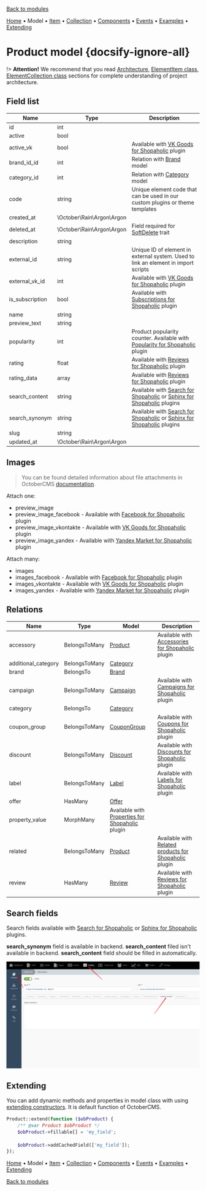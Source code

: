 [Back to modules](modules/home.md)

[Home](modules/product/home.md)
• Model
• [Item](modules/product/item/item.md)
• [Collection](modules/product/collection/collection.md)
• [Components](modules/product/component/component.md)
• [Events](modules/product/event/event.md)
• [Examples](modules/product/examples/examples.md)
• [Extending](modules/product/extending/extending.md)

# Product model {docsify-ignore-all}

!> **Attention!**  We recommend that you read [Architecture](architecture/architecture), [ElementItem class](architecture/item-class/item-class.md),
[ElementCollection class](architecture/collection-class/collection-class.md) sections for complete understanding of  project architecture.

## Field list

|  Name | Type | Description |
|-------|------|--------|
|id|int|
|active|bool|
|active_vk|bool|Available with [VK Goods for Shopaholic](plugins/home#vk-goods-for-shopaholic) plugin|
|brand_id_id|int|Relation with [Brand](modules/brand/model/model.md) model|
|category_id|int|Relation with [Category](modules/category/model/model.md) model|
|code|string|Unique element code that can be used in our custom plugins or theme templates|
|created_at|\October\Rain\Argon\Argon|
|deleted_at|\October\Rain\Argon\Argon|Field required for [SoftDelete](https://octobercms.com/docs/database/traits#soft-deleting) trait|
|description|string|
|external_id|string|Unique ID of element in external system. Used to link an element in import scripts|
|external_vk_id|int|Available with [VK Goods for Shopaholic](plugins/home#vk-goods-for-shopaholic) plugin|
|is_subscription|bool|Available with [Subscriptions for Shopaholic](plugins/home.md#subscriptions-for-shopaholic) plugin|
|name|string|
|preview_text|string|
|popularity|int|Product popularity counter. Available with [Popularity for Shopaholic](plugins/home.md#popularity-for-shopaholic) plugin|
|rating|float|Available with [Reviews for Shopaholic](plugins/home.md#reviews-for-shopaholic) plugin|
|rating_data|array|Available with [Reviews for Shopaholic](plugins/home.md#reviews-for-shopaholic) plugin|
|search_content|string|Available with [Search for Shopaholic](plugins/home.md#search-for-shopaholic) or [Sphinx for Shopaholic](plugins/home.md#search-for-shopaholic) plugins|
|search_synonym|string|Available with [Search for Shopaholic](plugins/home.md#search-for-shopaholic) or [Sphinx for Shopaholic](plugins/home.md#search-for-shopaholic) plugins|
|slug|string|
|updated_at|\October\Rain\Argon\Argon|

## Images

> You can be found detailed information about file attachments in OctoberCMS [documentation](https://octobercms.com/docs/database/attachments).

Attach one:
* preview_image
* preview_image_facebook - Available with [Facebook for Shopaholic](plugins/home#facebook-for-shopaholic) plugin
* preview_image_vkontakte - Available with [VK Goods for Shopaholic](plugins/home#vk-goods-for-shopaholic) plugin
* preview_image_yandex - Available with [Yandex Market for Shopaholic](plugins/home#yandex-market-for-shopaholic) plugin
 
Attach many:
* images
* images_facebook - Available with [Facebook for Shopaholic](plugins/home#facebook-for-shopaholic) plugin
* images_vkontakte - Available with [VK Goods for Shopaholic](plugins/home#vk-goods-for-shopaholic) plugin
* images_yandex - Available with [Yandex Market for Shopaholic](plugins/home#yandex-market-for-shopaholic) plugin

## Relations

|Name|Type|Model|Description|
|-----|-----|-----|-----|
|accessory|BelongsToMany|[Product](modules/product/model/model.md)|Available with [Accessories for Shopaholic](plugins/home.md#accessories-for-shopaholic) plugin|
|additional_category|BelongsToMany|[Category](modules/category/model/model.md)|
|brand|BelongsTo|[Brand](modules/brand/model/model.md)|
|campaign|BelongsToMany|[Campaign](modules/campaign/model/model.md)|Available with [Campaigns for Shopaholic](plugins/home.md#campaigns-for-shopaholic) plugin|
|category|BelongsTo|[Category](modules/category/model/model.md)|
|coupon_group|BelongsToMany|[CouponGroup](modules/coupongroup/model/model.md)|Available with [Coupons for Shopaholic](plugins/home.md#coupons-for-shopaholic) plugin|
|discount|BelongsToMany|[Discount](modules/discount/model/model.md)|Available with [Discounts for Shopaholic](plugins/home.md#discounts-for-shopaholic) plugin|
|label|BelongsToMany|[Label](modules/label/model/model.md)|Available with [Labels for Shopaholic](plugins/home.md#labels-for-shopaholic) plugin|
|offer|HasMany|[Offer](modules/offer/model/model.md)|
|property_value|MorphMany|Available with [Properties for Shopaholic](plugins/home.md#properties-for-shopaholic) plugin|
|related|BelongsToMany|[Product](modules/product/model/model.md)|Available with [Related products for Shopaholic](plugins/home.md#related-products-for-shopaholic) plugin|
|review|HasMany|[Review](modules/review/model/model.md)|Available with [Reviews for Shopaholic](plugins/home.md#reviews-for-shopaholic) plugin|

## Search fields

Search fields available with [Search for Shopaholic](plugins/home.md#search-for-shopaholic) or [Sphinx for Shopaholic](plugins/home.md#search-for-shopaholic) plugins.

**search_synonym** field is available in backend. **search_content** filed isn't available in backend. **search_content** field should be filled in automatically. 

![](./../../../assets/images/backend-product-3.png)

## Extending

You can add dynamic methods and properties in model class with using [extending constructors](http://octobercms.com/docs/services/behaviors#constructor-extension).
It is default function of OctoberCMS.

```php
Product::extend(function ($obProduct) {
    /** @var Product $obProduct */
    $obProduct->fillable[] = 'my_field';
    
    $obProduct->addCachedField(['my_field']);
});
```

[Home](modules/product/home.md)
• Model
• [Item](modules/product/item/item.md)
• [Collection](modules/product/collection/collection.md)
• [Components](modules/product/component/component.md)
• [Events](modules/product/event/event.md)
• [Examples](modules/product/examples/examples.md)
• [Extending](modules/product/extending/extending.md)

[Back to modules](modules/home.md)
